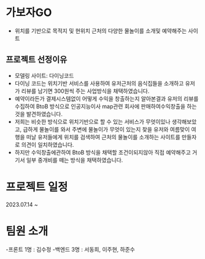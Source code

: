 # 가보자GO
- 위치를 기반으로 목적지 및 현위치 근처의 다양한 물놀이를 소개및 예약해주는 사이트

## 프로젝트 선정이유
- 모델링 사이트: 다이닝코드
- 다이닝 코드는 위치기반 서비스를 사용하여 유저근처의 음식집들을 소개하고 유저가 리뷰를 남기면 300원씩 주는 사업방식을 채택하였습니다.
- 예약이라든가 결제시스템없이 어떻게 수익을 창출하는지 알아본결과 유저의 리뷰를 수집하여 BtoB 방식으로 인공지능이사 map관련 회사에 판매하여수익창출을 하는것을 발견하였습니다.
- 저희는 비슷한 방식으로 위치기반으로 할 수 있는 서비스가 무엇이있나 생각해보았고, 급하게 물놀이를 와서 주변에 물놀이가 무엇이 있는지 찾을 유저와 여름맞이 여행을 떠날 유저들에게 위치를 검색하여 근처의 물놀이를 소개하는 사이트를 만들자로 의견이 일치하였습니다.
- 하지만 수익창출에관하여 BtoB 방식을 채택할 조건이되지않아 직접 예약해주고 거기서 일부 중개비를 떼는 방식을 채택하였습니다.

# 프로젝트 일정
2023.07.14 ~

# 팀원 소개

-프론트 1명 : 김수정
-백엔드 3명 : 서동희, 이주현, 하준수
